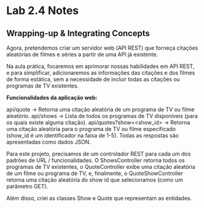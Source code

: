 # Lab 2.4 Notes

## Wrapping-up & Integrating Concepts

Agora, pretendemos criar um servidor web (API REST) que forneça citações aleatórias de filmes e séries a partir de uma API já existente.

Na aula prática, focaremos em aprimorar nossas habilidades em API REST, e para simplificar, adicionaremos as informações das citações e dos filmes de forma estática, sem a necessidade de incluir todas as citações ou programas de TV existentes.


**Funcionalidades da aplicação web:**

api/quote -> Retorna uma citação aleatória de um programa de TV ou filme aleatório.
api/shows -> Lista de todos os programas de TV disponíveis (para os quais existe alguma citação).
api/quotes?show=<show_id> -> Retorna uma citação aleatória para o programa de TV ou filme especificado (show_id é um identificador na faixa de 1-5).
Todas as respostas são apresentadas como dados JSON.

Para este projeto, precisamos de um controlador REST para cada um dos padrões de URL / funcionalidades. O ShowsController retorna todos os programas de TV existentes, o QuoteController exibe uma citação aleatória de um filme ou programa de TV, e, finalmente, o QuoteShowController retorna uma citação aleatória do show id que selecionamos (como um parâmetro GET).

Além disso, criei as classes Show e Quote que representam as entidades.
